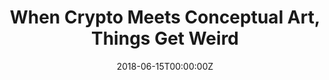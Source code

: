 ---
url: https://www.nytimes.com/2018/06/05/arts/design/cryptocurrency-blockchain-art-kevin-abosch.html
title: When Crypto Meets Conceptual Art, Things Get Weird
publication: The New York Times
date: 2018-06-15T00:00:00Z 
image: ""
---